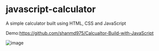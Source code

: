 # javascript-calculator
A simple calculator built using HTML, CSS and JavaScript

Demo:https://github.com/shanmd975/Calcualtor-Build-with-JavaScript

![image](https://user-images.githubusercontent.com/47948084/153292695-9af247e2-2bd5-476f-8567-dbaa2bf50cd1.png)

